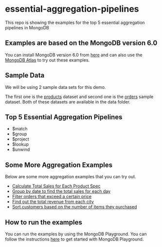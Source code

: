 # essential-aggregation-pipelines

This repo is showing the examples for the top 5 essential aggregation pipelines in MongoDB

## Examples are based on the MongoDB version 6.0

You can install MongoDB version 6.0 from [here](https://www.mongodb.com/try/download/community) and can also use the [MongoDB Atlas](https://www.mongodb.com/cloud/atlas) to try out these examples.

## Sample Data

We will be using 2 sample data sets for this demo.

The first one is the [products](data/products.json) dataset and second one is the [orders](data/orders.json) sample dataset. Both of these datasets are available in the data folder.

## Top 5 Essential Aggregation Pipelines

- $match
- $group
- $project
- $lookup
- $unwind

## Some More Aggregation Examples

Below are some more aggregation examples that you can try out.

- [Calculate Total Sales for Each Product Spec](examples/total-sales-each-product.md)
- [Group by date to find the total sales for each day](examples/total-sales-each-day-group-by-date.md)
- [Filter orders that exceed a certain price](examples/filter-orders-exceed-a-price)
- [Find out the total revenue from each city](examples/total-revenue-each-city.md)
- [Sort customers based on the number of items they purchased](examples/sort-customers-based-on-items-purchased.md)

## How to run the examples

You can run the examples by using the MongoDB Playground. You can follow the instructions [here](https://mongoplayground.net/) to get started with MongoDB Playground.
